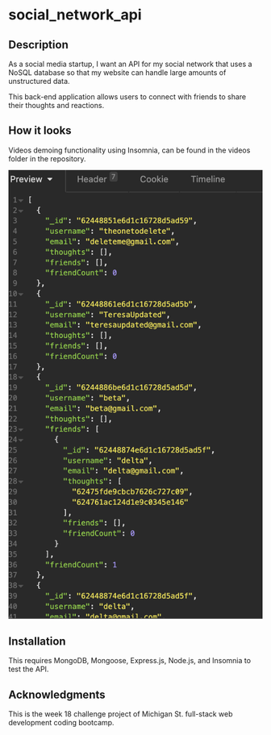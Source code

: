 # social_network_api

## Description
As a social media startup, I want an API for my social network that uses a NoSQL database so that my website can handle large amounts of unstructured data.

This back-end application allows users to connect with friends to share their thoughts and reactions.

## How it looks
Videos demoing functionality using Insomnia, can be found in the videos folder in the repository.

![ScreenShot](https://github.com/sper0054/social_network_api/blob/main/insomnia%20snapshot.png)

## Installation <a name="installation"></a>
This requires MongoDB, Mongoose, Express.js, Node.js, and Insomnia to test the API.

## Acknowledgments
This is the week 18 challenge project of Michigan St. full-stack web development coding bootcamp.
